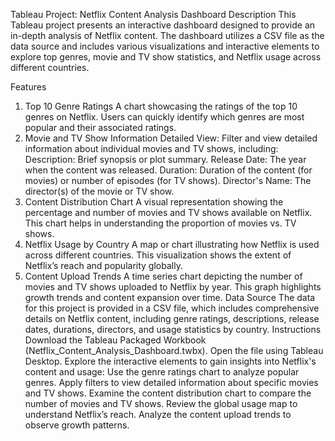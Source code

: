 Tableau Project: Netflix Content Analysis Dashboard
Description
This Tableau project presents an interactive dashboard designed to provide an in-depth analysis of Netflix content. The dashboard utilizes a CSV file as the data source and includes various visualizations and interactive elements to explore top genres, movie and TV show statistics, and Netflix usage across different countries.

Features
1. Top 10 Genre Ratings
A chart showcasing the ratings of the top 10 genres on Netflix. Users can quickly identify which genres are most popular and their associated ratings.
2. Movie and TV Show Information
Detailed View: Filter and view detailed information about individual movies and TV shows, including:
Description: Brief synopsis or plot summary.
Release Date: The year when the content was released.
Duration: Duration of the content (for movies) or number of episodes (for TV shows).
Director's Name: The director(s) of the movie or TV show.
3. Content Distribution Chart
A visual representation showing the percentage and number of movies and TV shows available on Netflix. This chart helps in understanding the proportion of movies vs. TV shows.
4. Netflix Usage by Country
A map or chart illustrating how Netflix is used across different countries. This visualization shows the extent of Netflix’s reach and popularity globally.
5. Content Upload Trends
A time series chart depicting the number of movies and TV shows uploaded to Netflix by year. This graph highlights growth trends and content expansion over time.
Data Source
The data for this project is provided in a CSV file, which includes comprehensive details on Netflix content, including genre ratings, descriptions, release dates, durations, directors, and usage statistics by country.
Instructions
Download the Tableau Packaged Workbook (Netflix_Content_Analysis_Dashboard.twbx).
Open the file using Tableau Desktop.
Explore the interactive elements to gain insights into Netflix's content and usage:
Use the genre ratings chart to analyze popular genres.
Apply filters to view detailed information about specific movies and TV shows.
Examine the content distribution chart to compare the number of movies and TV shows.
Review the global usage map to understand Netflix’s reach.
Analyze the content upload trends to observe growth patterns.
